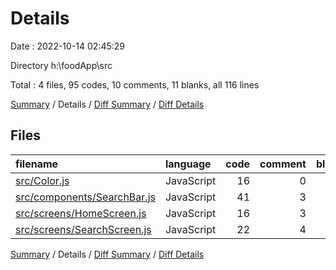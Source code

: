 # Details

Date : 2022-10-14 02:45:29

Directory h:\\foodApp\\src

Total : 4 files,  95 codes, 10 comments, 11 blanks, all 116 lines

[Summary](results.md) / Details / [Diff Summary](diff.md) / [Diff Details](diff-details.md)

## Files
| filename | language | code | comment | blank | total |
| :--- | :--- | ---: | ---: | ---: | ---: |
| [src/Color.js](/src/Color.js) | JavaScript | 16 | 0 | 2 | 18 |
| [src/components/SearchBar.js](/src/components/SearchBar.js) | JavaScript | 41 | 3 | 2 | 46 |
| [src/screens/HomeScreen.js](/src/screens/HomeScreen.js) | JavaScript | 16 | 3 | 3 | 22 |
| [src/screens/SearchScreen.js](/src/screens/SearchScreen.js) | JavaScript | 22 | 4 | 4 | 30 |

[Summary](results.md) / Details / [Diff Summary](diff.md) / [Diff Details](diff-details.md)
